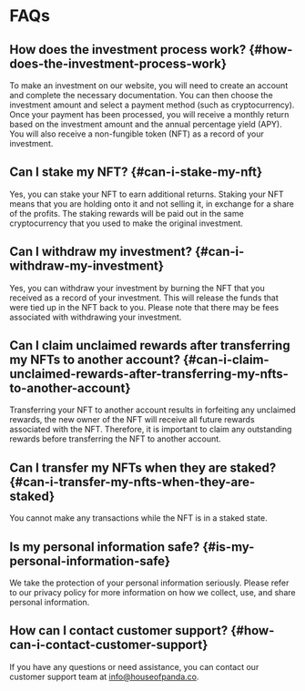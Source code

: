 # FAQs

## How does the investment process work? {#how-does-the-investment-process-work}

To make an investment on our website, you will need to create an account and complete the necessary documentation. You can then choose the investment amount and select a payment method (such as cryptocurrency). Once your payment has been processed, you will receive a monthly return based on the investment amount and the annual percentage yield (APY). You will also receive a non-fungible token (NFT) as a record of your investment.

## Can I stake my NFT? {#can-i-stake-my-nft}

Yes, you can stake your NFT to earn additional returns. Staking your NFT means that you are holding onto it and not selling it, in exchange for a share of the profits. The staking rewards will be paid out in the same cryptocurrency that you used to make the original investment.

## Can I withdraw my investment? {#can-i-withdraw-my-investment}

Yes, you can withdraw your investment by burning the NFT that you received as a record of your investment. This will release the funds that were tied up in the NFT back to you. Please note that there may be fees associated with withdrawing your investment.

## Can I claim unclaimed rewards after transferring my NFTs to another account? {#can-i-claim-unclaimed-rewards-after-transferring-my-nfts-to-another-account}

Transferring your NFT to another account results in forfeiting any unclaimed rewards, the new owner of the NFT will receive all future rewards associated with the NFT. Therefore, it is important to claim any outstanding rewards before transferring the NFT to another account.

## Can I transfer my NFTs when they are staked? {#can-i-transfer-my-nfts-when-they-are-staked}

You cannot make any transactions while the NFT is in a staked state.

## Is my personal information safe? {#is-my-personal-information-safe}

We take the protection of your personal information seriously. Please refer to our privacy policy for more information on how we collect, use, and share personal information.

## How can I contact customer support? {#how-can-i-contact-customer-support}

If you have any questions or need assistance, you can contact our customer support team at <info@houseofpanda.co>.
